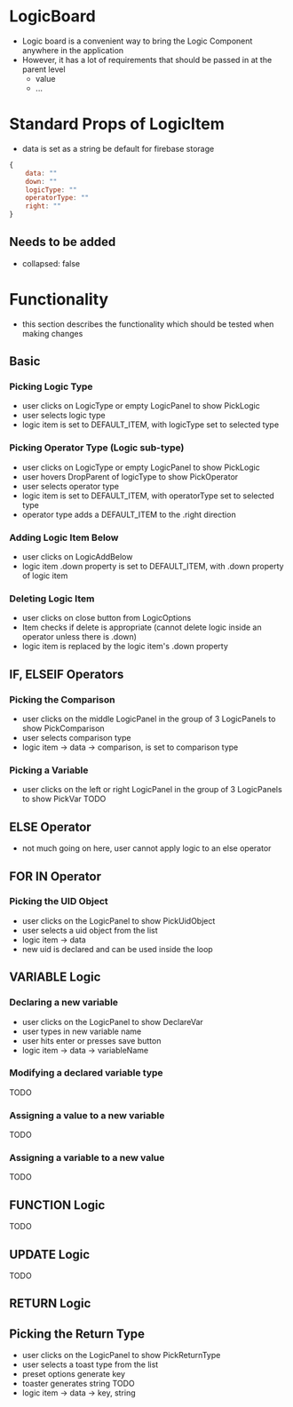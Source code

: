 # LogicBoard
- Logic board is a convenient way to bring the Logic Component anywhere in the application
- However, it has a lot of requirements that should be passed in at the parent level
    - value
    - ...

# Standard Props of LogicItem
- data is set as a string be default for firebase storage

```javascript
{
    data: ""
    down: ""
    logicType: ""
    operatorType: ""
    right: ""
}
```

## Needs to be added
- collapsed: false

# Functionality
- this section describes the functionality which should be tested when making changes

## Basic
### Picking Logic Type
- user clicks on LogicType or empty LogicPanel to show PickLogic
- user selects logic type
- logic item is set to DEFAULT_ITEM, with logicType set to selected type
### Picking Operator Type (Logic sub-type)
- user clicks on LogicType or empty LogicPanel to show PickLogic
- user hovers DropParent of logicType to show PickOperator
- user selects operator type
- logic item is set to DEFAULT_ITEM, with operatorType set to selected type
- operator type adds a DEFAULT_ITEM to the .right direction
### Adding Logic Item Below
- user clicks on LogicAddBelow
- logic item .down property is set to DEFAULT_ITEM, with .down property of logic item
### Deleting Logic Item
- user clicks on close button from LogicOptions
- Item checks if delete is appropriate (cannot delete logic inside an operator unless there is .down)
- logic item is replaced by the logic item's .down property

## IF, ELSEIF Operators
### Picking the Comparison
- user clicks on the middle LogicPanel in the group of 3 LogicPanels to show PickComparison
- user selects comparison type
- logic item -> data -> comparison, is set to comparison type
### Picking a Variable
- user clicks on the left or right LogicPanel in the group of 3 LogicPanels to show PickVar
TODO

## ELSE Operator
- not much going on here, user cannot apply logic to an else operator

## FOR IN Operator
### Picking the UID Object
- user clicks on the LogicPanel to show PickUidObject
- user selects a uid object from the list
- logic item -> data
- new uid is declared and can be used inside the loop

## VARIABLE Logic
### Declaring a new variable
- user clicks on the LogicPanel to show DeclareVar
- user types in new variable name
- user hits enter or presses save button
- logic item -> data -> variableName
### Modifying a declared variable type
TODO
### Assigning a value to a new variable
TODO
### Assigning a variable to a new value
TODO

## FUNCTION Logic
TODO

## UPDATE Logic
TODO

## RETURN Logic
## Picking the Return Type
- user clicks on the LogicPanel to show PickReturnType
- user selects a toast type from the list
- preset options generate key
- toaster generates string TODO
- logic item -> data -> key, string